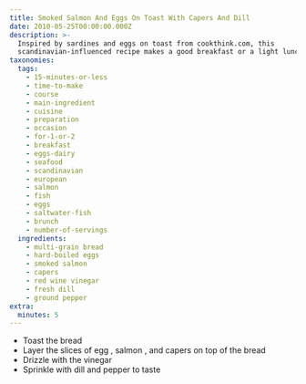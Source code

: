 ```yaml
---
title: Smoked Salmon And Eggs On Toast With Capers And Dill
date: 2010-05-25T00:00:00.000Z
description: >-
  Inspired by sardines and eggs on toast from cookthink.com, this
  scandinavian-influenced recipe makes a good breakfast or a light lunch.
taxonomies:
  tags:
    - 15-minutes-or-less
    - time-to-make
    - course
    - main-ingredient
    - cuisine
    - preparation
    - occasion
    - for-1-or-2
    - breakfast
    - eggs-dairy
    - seafood
    - scandinavian
    - european
    - salmon
    - fish
    - eggs
    - saltwater-fish
    - brunch
    - number-of-servings
  ingredients:
    - multi-grain bread
    - hard-boiled eggs
    - smoked salmon
    - capers
    - red wine vinegar
    - fresh dill
    - ground pepper
extra:
  minutes: 5
---
```

 - Toast the bread
 - Layer the slices of egg , salmon , and capers on top of the bread
 - Drizzle with the vinegar
 - Sprinkle with dill and pepper to taste
